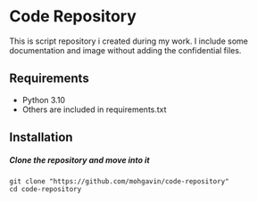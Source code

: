 
#  Code Repository

This is script repository i created during my work. I include some documentation and image without adding the confidential files.
## Requirements

* Python 3.10
* Others are included in requirements.txt
## Installation

##### Clone the repository and move into it
```
git clone "https://github.com/mohgavin/code-repository"
cd code-repository
```
